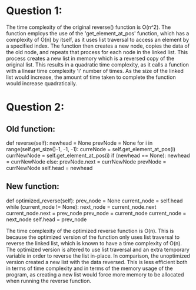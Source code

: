 # Question 1:
The time complexity of the original reverse() function is O(n^2). The function employs the use of the 'get_element_at_pos' function, which has a complexity of O(n) by itself, as it uses list traversal to access an element by a specified index. The function then creates a new node, copies the data of the old node, and repeats that process for each node in the linked list. This process creates a new list in memory which is a reversed copy of the original list. This results in a quadratic time complexity, as it calls a function with a linear time complexity 'i' number of times. As the size of the linked list would increase, the amount of time taken to complete the function would increase quadratically.

# Question 2:
## Old function:
def reverse(self):
        newhead = None
        prevNode = None
        for i in range(self.get_size()-1, -1, -1):
                curreNode = self.get_element_at_pos(i)
                currNewNode = self.get_element_at_pos(i)
                if (newhead == None):
                        newhead = currNewNode
                else:
                        prevNode.next = currNewNode
                    prevNode = currNewNode
        self.head = newhead
## New function:
def optimized_reverse(self):
        prev_node = None
        current_node = self.head
        while (current_node != None):
            next_node = current_node.next
            current_node.next = prev_node
            prev_node = current_node
            current_node = next_node
        self.head = prev_node

The time complexity of the optimized reverse function is O(n). This is because the optimized version of the function only uses list traversal to reverse the linked list, which is known to have a time complexity of O(n). The optimized version is altered to use list traversal and an extra temporary variable in order to reverse the list in-place. In comparison, the unoptimized version created a new list with the data reversed. This is less efficient both in terms of time complexity and in terms of the memory usage of the program, as creating a new list would force more memory to be allocated when running the reverse function.
